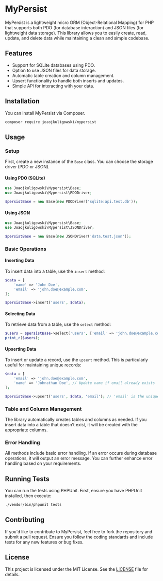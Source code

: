 # MyPersist

MyPersist is a lightweight micro ORM (Object-Relational Mapping) for PHP that supports both PDO (for database interaction) and JSON files (for lightweight data storage). This library allows you to easily create, read, update, and delete data while maintaining a clean and simple codebase.

## Features

- Support for SQLite databases using PDO.
- Option to use JSON files for data storage.
- Automatic table creation and column management.
- Upsert functionality to handle both inserts and updates.
- Simple API for interacting with your data.

## Installation

You can install MyPersist via Composer.

```bash
composer require joaojkuligowski/mypersist
```

## Usage

### Setup

First, create a new instance of the `Base` class. You can choose the storage driver (PDO or JSON).

#### Using PDO (SQLite)

```php
use Joaojkuligowski\Mypersist\Base;
use Joaojkuligowski\Mypersist\PDODriver;

$persistBase = new Base(new PDODriver('sqlite:api.test.db'));
```

#### Using JSON

```php
use Joaojkuligowski\Mypersist\Base;
use Joaojkuligowski\Mypersist\JSONDriver;

$persistBase = new Base(new JSONDriver('data.test.json'));
```

### Basic Operations

#### Inserting Data

To insert data into a table, use the `insert` method:

```php
$data = [
    'name' => 'John Doe',
    'email' => 'john.doe@example.com',
];

$persistBase->insert('users', $data);
```

#### Selecting Data

To retrieve data from a table, use the `select` method:

```php
$users = $persistBase->select('users', ['email' => 'john.doe@example.com']);
print_r($users);
```

#### Upserting Data

To insert or update a record, use the `upsert` method. This is particularly useful for maintaining unique records:

```php
$data = [
    'email' => 'john.doe@example.com',
    'name' => 'Johnathan Doe', // Update name if email already exists
];

$persistBase->upsert('users', $data, 'email'); // 'email' is the unique key
```

### Table and Column Management

The library automatically creates tables and columns as needed. If you insert data into a table that doesn’t exist, it will be created with the appropriate columns.

### Error Handling

All methods include basic error handling. If an error occurs during database operations, it will output an error message. You can further enhance error handling based on your requirements.

## Running Tests

You can run the tests using PHPUnit. First, ensure you have PHPUnit installed, then execute:

```bash
./vendor/bin/phpunit tests
```

## Contributing

If you'd like to contribute to MyPersist, feel free to fork the repository and submit a pull request. Ensure you follow the coding standards and include tests for any new features or bug fixes.

## License

This project is licensed under the MIT License. See the [LICENSE](LICENSE) file for details.

